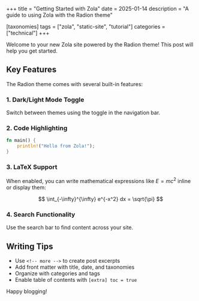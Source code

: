 +++
title = "Getting Started with Zola"
date = 2025-01-14
description = "A guide to using Zola with the Radion theme"

[taxonomies]
tags = ["zola", "static-site", "tutorial"]
categories = ["technical"]
+++

Welcome to your new Zola site powered by the Radion theme! This post will help you get started.

<!-- more -->

## Key Features

The Radion theme comes with several built-in features:

### 1. Dark/Light Mode Toggle
Switch between themes using the toggle in the navigation bar.

### 2. Code Highlighting
```rust
fn main() {
    println!("Hello from Zola!");
}
```

### 3. LaTeX Support
When enabled, you can write mathematical expressions like $E = mc^2$ inline or display them:

$$
\int_{-\infty}^{\infty} e^{-x^2} dx = \sqrt{\pi}
$$

### 4. Search Functionality
Use the search bar to find content across your site.

## Writing Tips

- Use `<!-- more -->` to create post excerpts
- Add front matter with title, date, and taxonomies
- Organize with categories and tags
- Enable table of contents with `[extra] toc = true`

Happy blogging!

